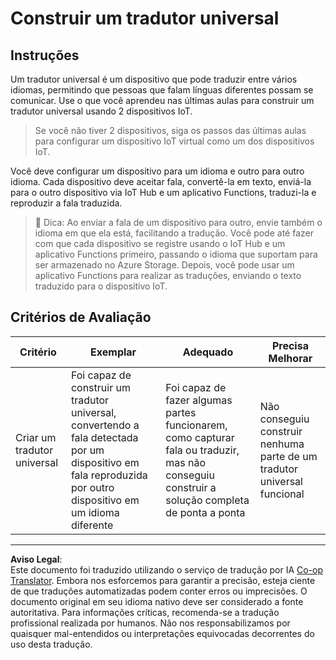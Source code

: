 <!--
CO_OP_TRANSLATOR_METADATA:
{
  "original_hash": "701f4a4466f9309b6e1d863077df0c06",
  "translation_date": "2025-08-28T03:11:25+00:00",
  "source_file": "6-consumer/lessons/4-multiple-language-support/assignment.md",
  "language_code": "br"
}
-->
# Construir um tradutor universal

## Instruções

Um tradutor universal é um dispositivo que pode traduzir entre vários idiomas, permitindo que pessoas que falam línguas diferentes possam se comunicar. Use o que você aprendeu nas últimas aulas para construir um tradutor universal usando 2 dispositivos IoT.

> Se você não tiver 2 dispositivos, siga os passos das últimas aulas para configurar um dispositivo IoT virtual como um dos dispositivos IoT.

Você deve configurar um dispositivo para um idioma e outro para outro idioma. Cada dispositivo deve aceitar fala, convertê-la em texto, enviá-la para o outro dispositivo via IoT Hub e um aplicativo Functions, traduzi-la e reproduzir a fala traduzida.

> 💁 Dica: Ao enviar a fala de um dispositivo para outro, envie também o idioma em que ela está, facilitando a tradução. Você pode até fazer com que cada dispositivo se registre usando o IoT Hub e um aplicativo Functions primeiro, passando o idioma que suportam para ser armazenado no Azure Storage. Depois, você pode usar um aplicativo Functions para realizar as traduções, enviando o texto traduzido para o dispositivo IoT.

## Critérios de Avaliação

| Critério | Exemplar | Adequado | Precisa Melhorar |
| -------- | --------- | -------- | ---------------- |
| Criar um tradutor universal | Foi capaz de construir um tradutor universal, convertendo a fala detectada por um dispositivo em fala reproduzida por outro dispositivo em um idioma diferente | Foi capaz de fazer algumas partes funcionarem, como capturar fala ou traduzir, mas não conseguiu construir a solução completa de ponta a ponta | Não conseguiu construir nenhuma parte de um tradutor universal funcional |

---

**Aviso Legal**:  
Este documento foi traduzido utilizando o serviço de tradução por IA [Co-op Translator](https://github.com/Azure/co-op-translator). Embora nos esforcemos para garantir a precisão, esteja ciente de que traduções automatizadas podem conter erros ou imprecisões. O documento original em seu idioma nativo deve ser considerado a fonte autoritativa. Para informações críticas, recomenda-se a tradução profissional realizada por humanos. Não nos responsabilizamos por quaisquer mal-entendidos ou interpretações equivocadas decorrentes do uso desta tradução.